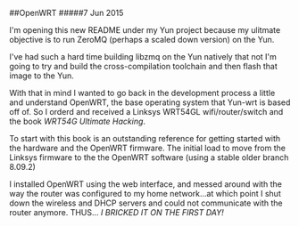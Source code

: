 ##OpenWRT
#####7 Jun 2015

I'm opening this new README under my Yun project because my ulitmate
objective is to run ZeroMQ (perhaps a scaled down version) on the Yun.

I've had such a hard time building libzmq on the Yun natively that
not I'm going to try and build the cross-compilation toolchain and
then flash that image to the Yun.

With that in mind I wanted to go back in the development process a 
little and understand OpenWRT, the base operating system that 
Yun-wrt is based off of.  So I orderd and received a Linksys
WRT54GL wifi/router/switch and the book *WRT54G Ultimate Hacking*.

To start with this book is an outstanding reference for getting 
started with the hardware and the OpenWRT firmware.  The initial
load to move from the Linksys firmware to the the OpenWRT 
software (using a stable older branch 8.09.2)

I installed OpenWRT using the web interface, and messed around
with the way the router was configured to my home network...at
which point I shut down the wireless and DHCP servers and
could not communicate with the router anymore.  THUS...
_I BRICKED IT ON THE FIRST DAY!_
